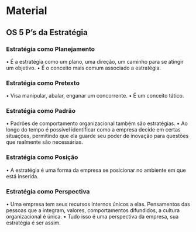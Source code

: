 # Material

## OS 5 P’s da Estratégia

### Estratégia como Planejamento
  • É a estratégia como um plano, uma direção, um caminho para se atingir um objetivo.
  • É o conceito mais comum associado a estratégia.

### Estratégia como Pretexto
  • Visa manipular, abalar, enganar um concorrente.
  • É um conceito tático.

### Estratégia como Padrão
  • Padrões de comportamento organizacional também são estratégias.
  • Ao longo do tempo é possível identificar como a empresa decide em certas situações, permitindo
que ela guarde seu poder de inovação para questões que realmente são necessárias.

### Estratégia como Posição
  • A estratégia é uma forma da empresa se posicionar no ambiente em que está inserida.

### Estratégia como Perspectiva
  • Uma empresa tem seus recursos internos únicos a elas. Pensamentos das pessoas que a integram,
valores, comportamentos difundidos, a cultura organizacional é única.
  • Tudo isso é uma perspectiva da empresa, sua estratégia é ser assim.
